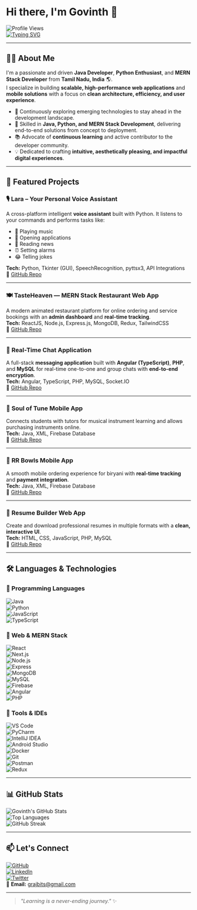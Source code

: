 # Hi there, I'm Govinth 👋

![Profile Views](https://komarev.com/ghpvc/?username=Gokulraj-max&color=blue)  
[![Typing SVG](https://readme-typing-svg.herokuapp.com?color=%23F70000&size=22&center=true&vCenter=true&width=600&lines=Java+Developer;Python+Developer;MERN+Stack+Developer;Full+Stack+Web+Developer;Tech+Explorer+%F0%9F%9A%80)](https://git.io/typing-svg)

---

## 👨‍💻 About Me  
I'm a passionate and driven **Java Developer**, **Python Enthusiast**, and **MERN Stack Developer** from **Tamil Nadu, India** 🌎.  
I specialize in building **scalable, high-performance web applications** and **mobile solutions** with a focus on **clean architecture, efficiency, and user experience**.  

- 🚀 Continuously exploring emerging technologies to stay ahead in the development landscape.  
- 🔧 Skilled in **Java, Python, and MERN Stack Development**, delivering end-to-end solutions from concept to deployment.  
- 📚 Advocate of **continuous learning** and active contributor to the developer community.  
- 💡 Dedicated to crafting **intuitive, aesthetically pleasing, and impactful digital experiences**.  

---

## 🚀 Featured Projects  

### 🎙 **Lara – Your Personal Voice Assistant**  
A cross-platform intelligent **voice assistant** built with Python. It listens to your commands and performs tasks like:  
- 🎵 Playing music  
- 📂 Opening applications  
- 📖 Reading news  
- ⏰ Setting alarms  
- 😂 Telling jokes  

**Tech:** Python, Tkinter (GUI), SpeechRecognition, pyttsx3, API Integrations  
🔗 [GitHub Repo](https://github.com/Gokulraj-max/Lara_Voice_Assistant)  

---

### 🍽️ **TasteHeaven — MERN Stack Restaurant Web App**  
A modern animated restaurant platform for online ordering and service bookings with an **admin dashboard** and **real-time tracking**.  
**Tech:** ReactJS, Node.js, Express.js, MongoDB, Redux, TailwindCSS  
🔗 [GitHub Repo](https://github.com/Gokulraj-max/Taste-Heaven)  

---

### 💬 **Real-Time Chat Application**  
A full-stack **messaging application** built with **Angular (TypeScript)**, **PHP**, and **MySQL** for real-time one-to-one and group chats with **end-to-end encryption**.  
**Tech:** Angular, TypeScript, PHP, MySQL, Socket.IO  
🔗 [GitHub Repo](https://github.com/Gokulraj-max/Massaging-App)  

---

### 🎵 **Soul of Tune Mobile App**  
Connects students with tutors for musical instrument learning and allows purchasing instruments online.  
**Tech:** Java, XML, Firebase Database  
🔗 [GitHub Repo](https://github.com/Gokulraj-max/Soul_of_Music)  

---

### 🍛 **RR Bowls Mobile App**  
A smooth mobile ordering experience for biryani with **real-time tracking** and **payment integration**.  
**Tech:** Java, XML, Firebase Database  
🔗 [GitHub Repo](https://github.com/Gokulraj-max/RR_Bowls)  

---

### 📝 **Resume Builder Web App**  
Create and download professional resumes in multiple formats with a **clean, interactive UI**.  
**Tech:** HTML, CSS, JavaScript, PHP, MySQL  
🔗 [GitHub Repo](https://github.com/Gokulraj-max/Resume_Builder)  

---

## 🛠 Languages & Technologies  

### 🔹 Programming Languages  
![Java](https://img.shields.io/badge/Java-007396?logo=java&logoColor=fff&style=for-the-badge)  
![Python](https://img.shields.io/badge/Python-3776AB?logo=python&logoColor=fff&style=for-the-badge)  
![JavaScript](https://img.shields.io/badge/JavaScript-F7DF1E?logo=javascript&logoColor=000&style=for-the-badge)  
![TypeScript](https://img.shields.io/badge/TypeScript-3178C6?logo=typescript&logoColor=fff&style=for-the-badge)

### 🔹 Web & MERN Stack  
![React](https://img.shields.io/badge/React-20232a?logo=react&logoColor=61dafb&style=for-the-badge)  
![Next.js](https://img.shields.io/badge/Next.js-000?logo=next.js&logoColor=fff&style=for-the-badge)  
![Node.js](https://img.shields.io/badge/Node.js-339933?logo=node.js&logoColor=fff&style=for-the-badge)  
![Express](https://img.shields.io/badge/Express-000?logo=express&logoColor=fff&style=for-the-badge)  
![MongoDB](https://img.shields.io/badge/MongoDB-4ea94b?logo=mongodb&logoColor=fff&style=for-the-badge)  
![MySQL](https://img.shields.io/badge/MySQL-4479A1?logo=mysql&logoColor=fff&style=for-the-badge)  
![Firebase](https://img.shields.io/badge/Firebase-ffca28?logo=firebase&logoColor=000&style=for-the-badge)  
![Angular](https://img.shields.io/badge/Angular-DD0031?logo=angular&logoColor=fff&style=for-the-badge)  
![PHP](https://img.shields.io/badge/PHP-777BB4?logo=php&logoColor=fff&style=for-the-badge)

### 🔹 Tools & IDEs  
![VS Code](https://img.shields.io/badge/VS%20Code-007ACC?logo=visual-studio-code&logoColor=fff&style=for-the-badge)  
![PyCharm](https://img.shields.io/badge/PyCharm-21D789?logo=pycharm&logoColor=fff&style=for-the-badge)  
![IntelliJ IDEA](https://img.shields.io/badge/IntelliJ%20IDEA-000000?logo=intellij-idea&logoColor=fff&style=for-the-badge)  
![Android Studio](https://img.shields.io/badge/Android%20Studio-3DDC84?logo=android-studio&logoColor=fff&style=for-the-badge)  
![Docker](https://img.shields.io/badge/Docker-2496ed?logo=docker&logoColor=fff&style=for-the-badge)  
![Git](https://img.shields.io/badge/Git-F05032?logo=git&logoColor=fff&style=for-the-badge)  
![Postman](https://img.shields.io/badge/Postman-FF6C37?logo=postman&logoColor=fff&style=for-the-badge)  
![Redux](https://img.shields.io/badge/Redux-764ABC?logo=redux&logoColor=fff&style=for-the-badge)  

---

## 📊 GitHub Stats  

![Govinth's GitHub Stats](https://github-readme-stats.vercel.app/api?username=Gokulraj-max&show_icons=true&theme=radical)  
![Top Languages](https://github-readme-stats.vercel.app/api/top-langs/?username=Gokulraj-max&layout=compact&theme=radical&langs_count=8&hide=php,css)  
![GitHub Streak](https://github-readme-streak-stats.herokuapp.com/?user=Gokulraj-max&theme=radical)  

---

## 📫 Let's Connect  
[![GitHub](https://img.shields.io/badge/GitHub-000?logo=github&style=for-the-badge)](https://github.com/Gokulraj-max)  
[![LinkedIn](https://img.shields.io/badge/LinkedIn-0077B5?logo=linkedin&style=for-the-badge)](https://www.linkedin.com/in/govindh-sde/)  
[![Twitter](https://img.shields.io/badge/Twitter-1DA1F2?logo=twitter&style=for-the-badge)](https://x.com/grajbits)  
📧 **Email:** [grajbits@gmail.com](mailto:grajbits@gmail.com)  

---

> _"Learning is a never-ending journey."_ ✨
